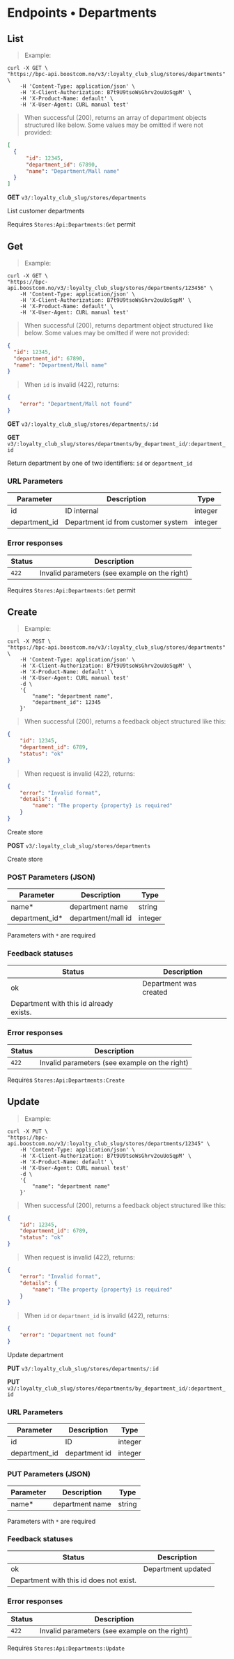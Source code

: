# Endpoints &bull; Departments

## <a name="v3-department-list"></a> List

> Example:

```shell
curl -X GET \
"https://bpc-api.boostcom.no/v3/:loyalty_club_slug/stores/departments" \
    -H 'Content-Type: application/json' \
    -H 'X-Client-Authorization: B7t9U9tsoWsGhrv2ouUoSqpM' \
    -H 'X-Product-Name: default' \
    -H 'X-User-Agent: CURL manual test'
```

> When successful (200), returns an array of department objects structured like below. Some values may be omitted if were not provided:

```json
[
  {
      "id": 12345,
      "department_id": 67890,
      "name": "Department/Mall name"
  }
]
``` 

**GET** `v3/:loyalty_club_slug/stores/departments`

List customer departments

<aside class="notice">
Requires <code>Stores:Api:Departments:Get</code> permit
</aside> 

## <a name="v3-department-get"></a> Get

> Example:

```shell
curl -X GET \
"https://bpc-api.boostcom.no/v3/:loyalty_club_slug/stores/departments/123456" \
    -H 'Content-Type: application/json' \
    -H 'X-Client-Authorization: B7t9U9tsoWsGhrv2ouUoSqpM' \
    -H 'X-Product-Name: default' \
    -H 'X-User-Agent: CURL manual test'
```

> When successful (200), returns department object structured like below. Some values may be omitted if were not provided:

```json
{
  "id": 12345,
  "department_id": 67890,
  "name": "Department/Mall name"
}
``` 

> When `id` is invalid (422), returns:

```json
{
    "error": "Department/Mall not found"
}
``` 

**GET** `v3/:loyalty_club_slug/stores/departments/:id`

**GET** `v3/:loyalty_club_slug/stores/departments/by_department_id/:department_id`

Return department by one of two identifiers: `id` or `department_id`


### URL Parameters

Parameter | Description | Type
--------- | ----------- | ------
id | ID internal | integer
department_id | Department id from customer system | integer

### Error responses

Status | Description
--------- | ----------- 
`422` | Invalid parameters (see example on the right)

<aside class="notice">
Requires <code>Stores:Api:Departments:Get</code> permit
</aside>

## <a name="v3-department-create"></a> Create

> Example:

```shell
curl -X POST \
"https://bpc-api.boostcom.no/v3/:loyalty_club_slug/stores/departments" \
    -H 'Content-Type: application/json' \
    -H 'X-Client-Authorization: B7t9U9tsoWsGhrv2ouUoSqpM' \
    -H 'X-Product-Name: default' \
    -H 'X-User-Agent: CURL manual test'
    -d \
    '{
        "name": "department name",
        "department_id": 12345
    }'
```

> When successful (200), returns a feedback object structured like this:

```json
{
    "id": 12345,
    "department_id": 6789,
    "status": "ok"
}
```  

> When request is invalid (422), returns:

```json
{
    "error": "Invalid format",
    "details": {
        "name": "The property {property} is required"
    }
}
``` 

Create store

**POST** `v3/:loyalty_club_slug/stores/departments`

Create store

### POST Parameters (JSON)

Parameter      | Description            | Type
-------------  | ---------------------- | ------
name*          | department name             | string
department_id* | department/mall id          | integer

Parameters with `*` are required

### Feedback statuses

Status | Description
---- | ----
ok   | Department was created
Department with this id already exists. | 

### Error responses

Status | Description
--------- | ----------- 
`422` | Invalid parameters (see example on the right)

<aside class="notice">
Requires <code>Stores:Api:Departments:Create</code>
</aside>

## <a name="v3-department-update"></a> Update

> Example:

```shell
curl -X PUT \
"https://bpc-api.boostcom.no/v3/:loyalty_club_slug/stores/departments/12345" \
    -H 'Content-Type: application/json' \
    -H 'X-Client-Authorization: B7t9U9tsoWsGhrv2ouUoSqpM' \
    -H 'X-Product-Name: default' \
    -H 'X-User-Agent: CURL manual test'
    -d \
    '{
        "name": "department name"
    }'
```

> When successful (200), returns a feedback object structured like this:

```json
{
    "id": 12345,
    "department_id": 6789,
    "status": "ok"
}
```  

> When request is invalid (422), returns:

```json
{
    "error": "Invalid format",
    "details": {
        "name": "The property {property} is required"
    }
}
``` 

> When `id` or `department_id` is invalid (422), returns:

```json
{
    "error": "Department not found"
}
``` 

Update department

**PUT** `v3/:loyalty_club_slug/stores/departments/:id`

**PUT** `v3/:loyalty_club_slug/stores/departments/by_department_id/:department_id`

### URL Parameters

Parameter  | Description | Type
---------- | ----------- | ------
id         | ID          | integer
department_id   | department id    | integer

### PUT Parameters (JSON)

Parameter     | Description            | Type
------------- | ---------------------- | ------
name*         | department name             | string

Parameters with `*` are required

### Feedback statuses

Status | Description
------ | ----
ok     | Department updated
Department with this id does not exist. | 

### Error responses

Status | Description
--------- | ----------- 
`422` | Invalid parameters (see example on the right)

<aside class="notice">
Requires <code>Stores:Api:Departments:Update</code>
</aside> 
